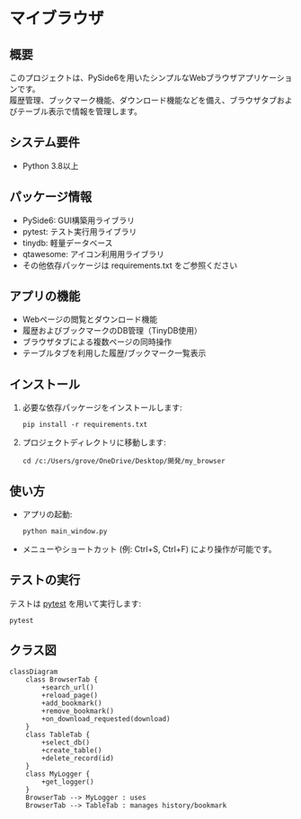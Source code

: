 # マイブラウザ

## 概要
このプロジェクトは、PySide6を用いたシンプルなWebブラウザアプリケーションです。  
履歴管理、ブックマーク機能、ダウンロード機能などを備え、ブラウザタブおよびテーブル表示で情報を管理します。

## システム要件
- Python 3.8以上

## パッケージ情報
- PySide6: GUI構築用ライブラリ
- pytest: テスト実行用ライブラリ
- tinydb: 軽量データベース
- qtawesome: アイコン利用用ライブラリ  
- その他依存パッケージは requirements.txt をご参照ください

## アプリの機能
- Webページの閲覧とダウンロード機能
- 履歴およびブックマークのDB管理（TinyDB使用）
- ブラウザタブによる複数ページの同時操作
- テーブルタブを利用した履歴/ブックマーク一覧表示

## インストール
1. 必要な依存パッケージをインストールします:
   ```
   pip install -r requirements.txt
   ```
2. プロジェクトディレクトリに移動します:
   ```
   cd /c:/Users/grove/OneDrive/Desktop/開発/my_browser
   ```

## 使い方
- アプリの起動:
  ```
  python main_window.py
  ```
- メニューやショートカット (例: Ctrl+S, Ctrl+F) により操作が可能です。

## テストの実行
テストは [pytest](https://docs.pytest.org/) を用いて実行します:
```
pytest
```

## クラス図

```mermaid
classDiagram
    class BrowserTab {
        +search_url()
        +reload_page()
        +add_bookmark()
        +remove_bookmark()
        +on_download_requested(download)
    }
    class TableTab {
        +select_db()
        +create_table()
        +delete_record(id)
    }
    class MyLogger {
        +get_logger()
    }
    BrowserTab --> MyLogger : uses
    BrowserTab --> TableTab : manages history/bookmark
```
